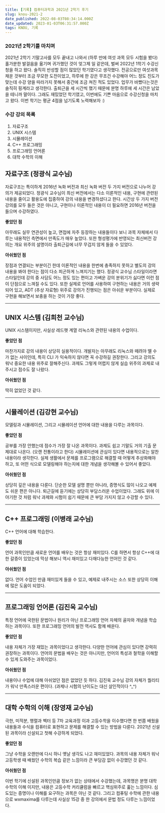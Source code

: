```yaml
---
title: [기록] 컴퓨터과학과 2021년 2학기 후기
slug: knou-2021-2
date_published: 2022-08-03T08:34:14.000Z
date_updated: 2023-01-03T06:31:57.000Z
tags: KNOU, 기록
---
```


### 2021년 2학기를 마치며

2021년 2학기 기말고사를 모두 끝내고 나와서 (하루 만에 여섯 과목 모두 시험을 봤다) 홀가분한 발걸음을 옮기며 귀가했던 것이 엊그제 일 같은데, 벌써 2022년 1학기 수강신청을 하고 왔다. 솔직히 반성할 점이 많았던 학기였다고 생각했다. 전공으로만 여섯과목 채운 것부터 조금 무모한 도전이었고, 하루에 한 강은 무조건 수강해야 어느 정도 진도가 맞는데 수강 양을 따라가지 못해서 중간에 조금 쳐진 적도 있었다. 업무가 바빴다는것은 솔직히 핑계라고 생각한다. 출퇴근을 세 시간씩 했기 때문에 분명 하루에 세 시간은 남았을 테니까 말이다. 그래도 재밌었던 학기였고, 이번에도 기쁜 마음으로 수강신청을 마치고 왔다. 이번 학기는 평균 4점을 넘기도록 노력해보자 :)

### 수강 강의 목록

1. 자료구조
2. UNIX 시스템
3. 시뮬레이션
4. C++ 프로그래밍
5. 프로그래밍 언어론
6. 대학 수학의 이해

## 자료구조 (정광식 교수님)

자료구조는 특이하게 2016년 녹화 버전과 최신 녹화 버전 두 가지 버전으로 나누어 강의가 제공되었다. 정광식 교수님이 최신 버전에서는 다소 이론적인 내용, 구현에 관련된 내용을 줄이고 활용도에 집중하여 강의 내용을 변경하셨다고 한다. 시간상 두 가지 버전 강의를 모두 들은 것은 아니고, 구현이나 이론적인 내용이 더 필요하면 2016년 버전을 들으며 수강하였다.

**좋았던 점**

아무래도 실무 연관성이 높고, 면접에 자주 등장하는 내용들이다 보니 과목 자체에서 다루는 내용적인 측면에서 만족도가 매우 높았다. 또한 형성평가에 반영되는 최신버전 강의는 개요 위주의 설명이라 출퇴근길에 너무 무겁지 않게 들을 수 있었다.

**아쉬웠던 점**

장점과 연결되는 부분이긴 한데 이론적인 내용을 한번에 충족하지 못하고 별도의 강의 내용을 봐야 한다는 점이 다소 피곤하게 느껴지기는 했다. 정광식 교수님 스타일이라면 스타일인데 강의 중 사담도 어느 정도 있는 편이고 가벼운 강의 분위기가 싫다면 이런 점이 단점으로 느껴질 수도 있다. 또한 실제로 언어를 사용하여 구현하는 내용은 거의 생략되어 있고, ADT (추상 자료형) 위주로 강의가 진행되는 점은 아쉬운 부분이다. 실제로 구현을 해보면서 보충을 하는 것이 가장 좋다.

---

## UNIX 시스템 (김희천 교수님)

UNIX 시스템이지만, 사실상 레드햇 계열 리눅스와 관련된 내용의 수업이다.

**좋았던 점**

마찬가지로 강의 내용이 상당히 실용적이다. 개발자는 아무래도 리눅스와 떼려야 뗄 수가 없는 사이인데, 특히 CLI 가 익숙하지 않다면 꼭 수강하길 권장한다. 그리고 강의도 워낙 중요한 내용 위주로 잘해주신다. 과제도 그렇게 어렵지 않게 실습 위주의 과제로 내주시고 점수도 잘 나왔다.

**아쉬웠던 점**

딱히 없었던 것 같다.

---

## 시뮬레이션 (김강현 교수님)

모델링과 시뮬레이션, 그리고 시뮬레이션 언어에 대한 내용을 다루는 과목이다.

**좋았던 점**

공부를 가장 안했는데 점수가 가장 잘 나온 과목이다. 과제도 쉽고 기말도 거의 기출 문제대로 나온다. (오랜 전통이라고 한다) 시뮬레이션에 관심이 있다면 내용적으로는 알찬 내용이라 생각한다. 실제 생활에서 문제를 프로그램으로 해결할 때 어떻게 추상화해야 하고, 또 어떤 식으로 모델링해야 하는지에 대한 개념을 생각해볼 수 있어서 좋았다.

**아쉬웠던 점**

상당히 깊은 내용을 다룬다. 단순한 모델 설명 뿐만 아니라, 증명식도 많이 나오고 예제도 쉬운 편은 아니다. 퇴근길에 듣기에는 상당히 부담스러운 수업이었다. 그래도 위에 이야기한 것 처럼 워낙 과제와 시험이 쉽기 때문에 큰 부담 가지지 않고 수강할 수 있다.

---

## C++ 프로그래밍 (이병래 교수님)

C++ 언어에 대해 학습한다.

**좋았던 점**

언어 과목인만큼 새로운 언어를 배우는 것은 항상 재미있다. C를 하면서 항상 C++에 대한 갈증이 있었는데 막상 해보니 역시 재미있고 다재다능한 언어인 것 같다.

**아쉬웠던 점**

없다. 언어 수업인 만큼 재미있게 들을 수 있고, 예제로 내주시는 소스 또한 상당히 이해에 많은 도움이 되었다.

---

## 프로그래밍 언어론 (김진욱 교수님)

특정 언어에 국한된 문법이나 원리가 아닌 프로그래밍 언어 자체의 골자와 개념을 학습하는 과목이다. 또한 프로그래밍 언어의 발전 역사도 함께 배운다.

**좋았던 점**

내용 자체가 가장 재밌는 과목이었다고 생각한다. 다양한 언어에 관심이 있다면 강력히 권장하는 과목이다. 언어의 문법을 배우는 것은 아니지만, 언어의 특성과 철학을 이해할 수 있게 도와주는 과목이었다.

**아쉬웠던 점**

내용이나 수업에 대해 아쉬었던 점은 없었던 듯 하다. 김진욱 교수님 강의 자체가 퀄리티가 워낙 만족스러운 편이다. (과제나 시험의 난이도는 대신 살인적이다 ^_^)

---

## 대학 수학의 이해 (장영재 교수님)

극한, 미적분, 행렬과 벡터 등 7차 교육과정 이과 고등수학을 이수했다면 한 번쯤 배웠을 내용들과 수식을 컴퓨터로 표현하고 문제를 해결할 수 있는 방법을 다룬다. 2021년 신설된 과목이라 신설되고 첫해 수강하게 되었다.

**좋았던 점**

그냥 수학을 오랜만에 다시 하니 옛날 생각도 나고 재미있었다. 과목의 내용 자체가 워낙 고등학생 때 배웠던 수학의 복습 같은 느낌이라 큰 부담감 없이 수강했던 것 같다.

**아쉬웠던 점**

이번 학기에 신설된 과목인만큼 정보가 없는 상태에서 수강했는데, 과목명은 분명 대학 수학의 이해 이지만, 내용은 고등수학 커리큘럼을 빠르고 핵심위주로 훑는 느낌이다. 심도있는 증명이나 이해를 요구하는 과목은 아닌 것 같다. 그리고 컴퓨팅 수학에 관한 내용으로 wxmaxima를 다루는데 사실상 15강 중 한 강의에서 문법 정도 다루는 느낌이었다.
